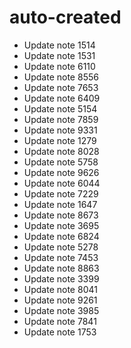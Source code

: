 # auto-created
- Update note 1514
- Update note 1531
- Update note 6110
- Update note 8556
- Update note 7653
- Update note 6409
- Update note 5154
- Update note 7859
- Update note 9331
- Update note 1279
- Update note 8028
- Update note 5758
- Update note 9626
- Update note 6044
- Update note 7229
- Update note 1647
- Update note 8673
- Update note 3695
- Update note 6824
- Update note 5278
- Update note 7453
- Update note 8863
- Update note 3399
- Update note 8041
- Update note 9261
- Update note 3985
- Update note 7841
- Update note 1753
